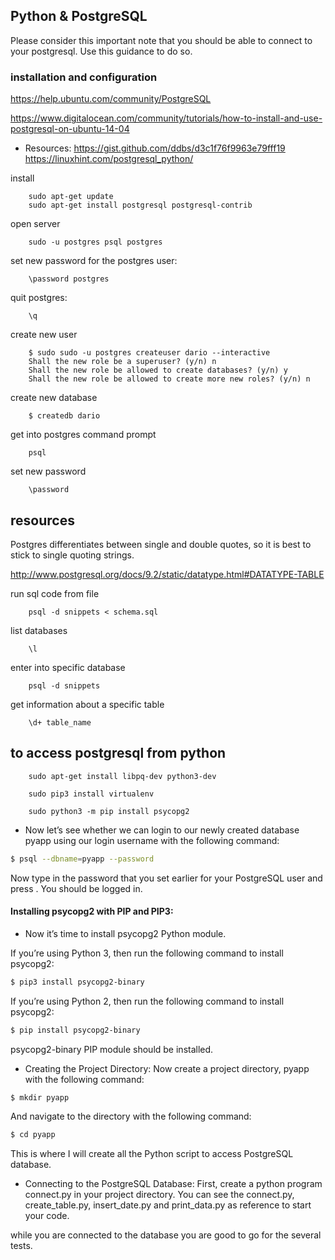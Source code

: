 ## Python & PostgreSQL

Please consider this important note that you should be able to connect to your postgresql. Use this guidance to do so.
### installation and configuration 

https://help.ubuntu.com/community/PostgreSQL

https://www.digitalocean.com/community/tutorials/how-to-install-and-use-postgresql-on-ubuntu-14-04
- Resources: https://gist.github.com/ddbs/d3c1f76f9963e79fff19
            https://linuxhint.com/postgresql_python/
 

install

		sudo apt-get update
		sudo apt-get install postgresql postgresql-contrib

open server

		sudo -u postgres psql postgres


set new password for the postgres user:

		\password postgres


quit postgres:

		\q


create new user 

		$ sudo sudo -u postgres createuser dario --interactive
		Shall the new role be a superuser? (y/n) n
		Shall the new role be allowed to create databases? (y/n) y
		Shall the new role be allowed to create more new roles? (y/n) n


create new database

		$ createdb dario

get into postgres command prompt

		psql

set new password

		\password



## resources

Postgres differentiates between single and double quotes, so it is best to stick to single quoting strings.

http://www.postgresql.org/docs/9.2/static/datatype.html#DATATYPE-TABLE


run sql code from file

		psql -d snippets < schema.sql
	
list databases

		\l

enter into specific database

		psql -d snippets

get information about a specific table

		\d+ table_name



## to access postgresql from python

		sudo apt-get install libpq-dev python3-dev

		sudo pip3 install virtualenv

		sudo python3 -m pip install psycopg2
		
		

- Now let’s see whether we can login to our newly created database pyapp using our login username with the following command:
```bash
$ psql --dbname=pyapp --password
```
Now type in the password that you set earlier for your PostgreSQL user and press <Enter>.
You should be logged in.

#### Installing psycopg2 with PIP and PIP3:
- Now it’s time to install psycopg2 Python module.

If you’re using Python 3, then run the following command to install psycopg2:
```bash
$ pip3 install psycopg2-binary
```
If you’re using Python 2, then run the following command to install psycopg2:
```bash
$ pip install psycopg2-binary
```
psycopg2-binary PIP module should be installed.

- Creating the Project Directory:
Now create a project directory, pyapp with the following command:
```bash
$ mkdir pyapp
```
And navigate to the directory with the following command:
```bash
$ cd pyapp
```
This is where I will create all the Python script to access PostgreSQL database.

- Connecting to the PostgreSQL Database:
First, create a python program connect.py in your project directory. You can see the connect.py, create_table.py, insert_date.py and print_data.py as reference to start your code.

while you are connected to the database you are good to go for the several tests.